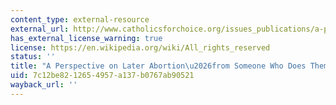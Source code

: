 ```yaml
---
content_type: external-resource
external_url: http://www.catholicsforchoice.org/issues_publications/a-perspective-on-later-abortion-from-someone-who-does-them/
has_external_license_warning: true
license: https://en.wikipedia.org/wiki/All_rights_reserved
status: ''
title: "A Perspective on Later Abortion\u2026from Someone Who Does Them"
uid: 7c12be82-1265-4957-a137-b0767ab90521
wayback_url: ''
---
```

